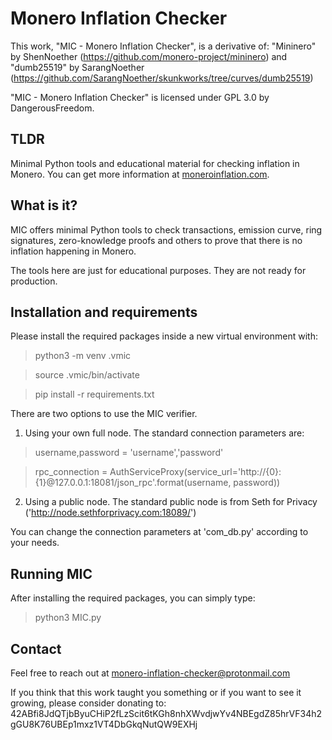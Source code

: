 # Monero Inflation Checker

This work, "MIC - Monero Inflation Checker", is a derivative of:
    "Mininero" by ShenNoether (https://github.com/monero-project/mininero) and
    "dumb25519" by SarangNoether (https://github.com/SarangNoether/skunkworks/tree/curves/dumb25519)

"MIC - Monero Inflation Checker" is licensed under GPL 3.0 by DangerousFreedom.

## TLDR

Minimal Python tools and educational material for checking inflation in Monero.
You can get more information at [moneroinflation.com](https://www.moneroinflation.com/).

## What is it?

MIC offers minimal Python tools to check transactions, emission curve, ring signatures, zero-knowledge proofs and others to prove that there is no inflation happening in Monero.

The tools here are just for educational purposes. They are not ready for production. 

## Installation and requirements

Please install the required packages inside a new virtual environment with:

> python3 -m venv .vmic

> source .vmic/bin/activate

> pip install -r requirements.txt

There are two options to use the MIC verifier.

1) Using your own full node. The standard connection parameters are:

> username,password = 'username','password'

> rpc_connection = AuthServiceProxy(service_url='http://{0}:{1}@127.0.0.1:18081/json_rpc'.format(username, password))

2) Using a public node. The standard public node is from Seth for Privacy ('http://node.sethforprivacy.com:18089/')

You can change the connection parameters at 'com_db.py' according to your needs.

## Running MIC

After installing the required packages, you can simply type:

> python3 MIC.py

## Contact

Feel free to reach out at monero-inflation-checker@protonmail.com

If you think that this work taught you something or if you want to see it growing, please consider donating to: 
42ABfi8JdQTjbByuCHiP2fLzScit6tKGh8nhXWvdjwYv4NBEgdZ85hrVF34h2gGU8K76UBEp1mxz1VT4DbGkqNutQW9EXHj
